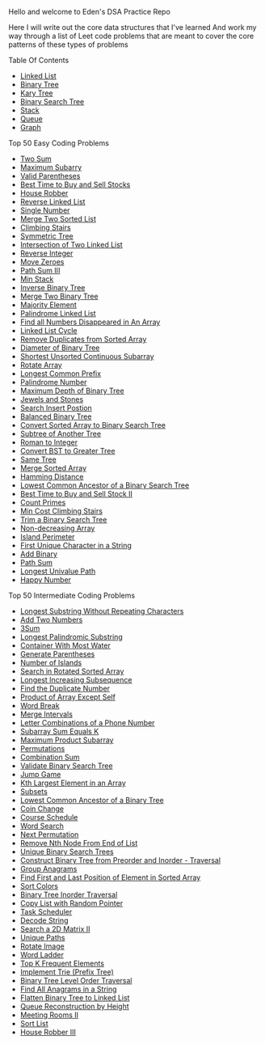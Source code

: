 Hello and welcome to Eden's DSA Practice Repo

Here I will write out the core data structures that I've learned 
And work my way through a list of Leet code problems that are meant to cover the core patterns of these types of problems

Table Of Contents
- [Linked List]()
- [Binary Tree]()
- [Kary Tree]()
- [Binary Search Tree]()
- [Stack]()
- [Queue]()
- [Graph]()

Top 50 Easy Coding Problems  
- [Two Sum]()
- [Maximum Subarry]()
- [Valid Parentheses]()
- [Best Time to Buy and Sell Stocks]()
- [House Robber]()
- [Reverse Linked List]()
- [Single Number]()
- [Merge Two Sorted List]()
- [Climbing Stairs]()
- [Symmetric Tree]()
- [Intersection of Two Linked List]()
- [Reverse Integer]()
- [Move Zeroes]()
- [Path Sum III]()
- [Min Stack]()
- [Inverse Binary Tree]()
- [Merge Two Binary Tree]()
- [Majority Element]()
- [Palindrome Linked List]()
- [Find all Numbers Disappeared in An Array]()
- [Linked List Cycle]()
- [Remove Duplicates from Sorted Array]()
- [Diameter of Binary Tree]()
- [Shortest Unsorted Continuous Subarray]()
- [Rotate Array]()
- [Longest Common Prefix]()
- [Palindrome Number]()
- [Maximum Depth of Binary Tree]()
- [Jewels and Stones]()
- [Search Insert Postion]()
- [Balanced Binary Tree]()
- [Convert Sorted Array to Binary Search Tree]()
- [Subtree of Another Tree]()
- [Roman to Integer]()
- [Convert BST to Greater Tree]()
- [Same Tree]()
- [Merge Sorted Array]()
- [Hamming Distance]()
- [Lowest Common Ancestor of a Binary Search Tree]()
- [Best Time to Buy and Sell Stock II]()
- [Count Primes]()
- [Min Cost Climbing Stairs]()
- [Trim a Binary Search Tree]()
- [Non-decreasing Array]()
- [Island Perimeter]()
- [First Unique Character in a String]()
- [Add Binary]()
- [Path Sum]()
- [Longest Univalue Path]()
- [Happy Number]()

Top 50 Intermediate Coding Problems
- [Longest Substring Without Repeating Characters]()
- [Add Two Numbers]()
- [3Sum]()
- [Longest Palindromic Substring]()
- [Container With Most Water]()
- [Generate Parentheses]()
- [Number of Islands]()
- [Search in Rotated Sorted Array]()
- [Longest Increasing Subsequence]()
- [Find the Duplicate Number]()
- [Product of Array Except Self]()
- [Word Break]()
- [Merge Intervals]()
- [Letter Combinations of a Phone Number]()
- [Subarray Sum Equals K]()
- [Maximum Product Subarray]()
- [Permutations]()
- [Combination Sum]()
- [Validate Binary Search Tree]()
- [Jump Game]()
- [Kth Largest Element in an Array]()
- [Subsets]()
- [Lowest Common Ancestor of a Binary Tree]()
- [Coin Change]()
- [Course Schedule]()
- [Word Search]()
- [Next Permutation]()
- [Remove Nth Node From End of List]()
- [Unique Binary Search Trees]()
- [Construct Binary Tree from Preorder and Inorder - Traversal]()
- [Group Anagrams]()
- [Find First and Last Position of Element in Sorted Array]()
- [Sort Colors]()
- [Binary Tree Inorder Traversal]()
- [Copy List with Random Pointer]()
- [Task Scheduler]()
- [Decode String]()
- [Search a 2D Matrix II]()
- [Unique Paths]()
- [Rotate Image]()
- [Word Ladder]()
- [Top K Frequent Elements]()
- [Implement Trie (Prefix Tree)]()
- [Binary Tree Level Order Traversal]()
- [Find All Anagrams in a String]()
- [Flatten Binary Tree to Linked List]()
- [Queue Reconstruction by Height]()
- [Meeting Rooms II]()
- [Sort List]()
- [House Robber III]()